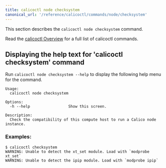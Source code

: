```yaml
---
title: calicoctl node checksystem
canonical_url: '/reference/calicoctl/commands/node/checksystem'
---
```


This section describes the `calicoctl node checksystem` command.

Read the [calicoctl Overview]({{site.baseurl}}/{{page.version}}/reference/calicoctl) 
for a full list of calicoctl commands.

## Displaying the help text for 'calicoctl checksystem' command

Run `calicoctl node checksystem --help` to display the following help menu for the
command.

```
Usage: 
  calicoctl node checksystem

Options:
  -h --help                 Show this screen.

Description:
  Check the compatibility of this compute host to run a Calico node instance.
```

### Examples:

```
$ calicoctl checksystem
WARNING: Unable to detect the xt_set module. Load with `modprobe xt_set`
WARNING: Unable to detect the ipip module. Load with `modprobe ipip`
```
